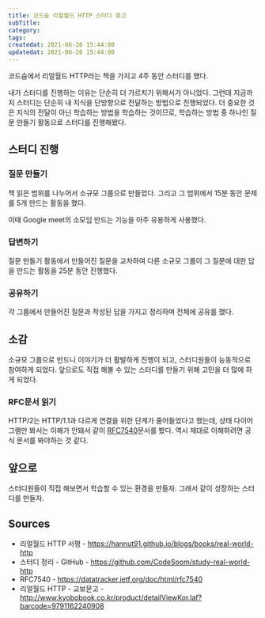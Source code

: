 ```yaml
---
title: 코드숨 리얼월드 HTTP 스터디 회고
subTitle:
category:
tags:
createdat: 2021-06-26 15:44:00
updatedat: 2021-06-26 15:44:00
---
```


코드숨에서 리얼월드 HTTP라는 책을 가지고 4주 동안 스터디를 했다.  

내가 스터디를 진행하는 이유는 단순히 더 가르치기 위해서가 아니었다. 그런데 지금까지 스터디는 단순히 내 지식을 단방향으로 전달하는 방법으로 진행되었다. 더 중요한 것은 지식의 전달이 아닌 학습하는 방법을 학습하는 것이므로, 학습하는 방법 중 하나인 질문 만들기 활동으로 스터디를 진행해봤다.

## 스터디 진행

### 질문 만들기

책 읽은 범위를 나누어서 소규모 그룹으로 만들었다. 그리고 그 범위에서 15분 동안 문제를 5개 만드는 활동을 했다.  

이때 Google meet의 소모임 만드는 기능을 아주 유용하게 사용했다.

### 답변하기

질문 만들기 활동에서 만들어진 질문을 교차하여 다른 소규모 그룹이 그 질문에 대한 답을 만드는 활동을 25분 동안 진행했다.

### 공유하기

각 그룹에서 만들어진 질문과 작성된 답을 가지고 정리하며 전체에 공유를 했다.

## 소감

소규모 그룹으로 만드니 이야기가 더 활발하게 진행이 되고, 스터디원들이 능동적으로 참여하게 되었다. 앞으로도 직접 해볼 수 있는 스터디를 만들기 위해 고민을 더 많에 하게 되었다.

### RFC문서 읽기

HTTP/2는 HTTP/1.1과 다르게 연결을 위한 단계가 줄어들었다고 했는데, 상태 다이어그램만 봐서는 이해가 안돼서 같이 [RFC7540](https://datatracker.ietf.org/doc/html/rfc7540)문서를 봤다. 역시 제대로 이해하려면 공식 문서를 봐야하는 것 같다.

## 앞으로

스터디원들이 직접 해보면서 학습할 수 있는 환경을 만들자. 그래서 같이 성장하는 스터디를 만들자.

## Sources

* 리얼월드 HTTP 서평 - <https://hannut91.github.io/blogs/books/real-world-http>
* 스터디 정리 - GitHub - <https://github.com/CodeSoom/study-real-world-http>
* RFC7540 - <https://datatracker.ietf.org/doc/html/rfc7540>
* 리얼월드 HTTP - 교보문고 - <http://www.kyobobook.co.kr/product/detailViewKor.laf?barcode=9791162240908>
